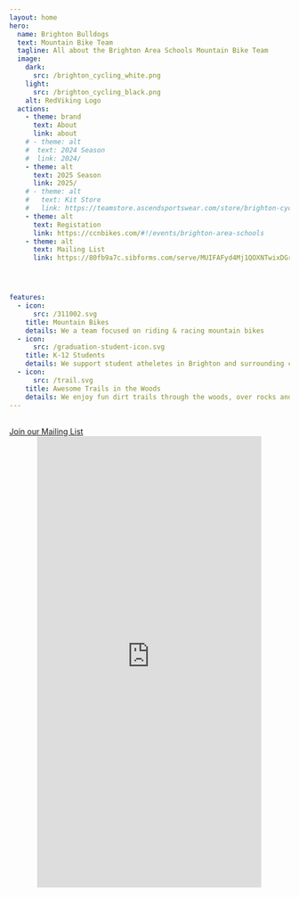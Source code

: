 ```yaml
---
layout: home
hero:
  name: Brighton Bulldogs
  text: Mountain Bike Team
  tagline: All about the Brighton Area Schools Mountain Bike Team
  image:
    dark:
      src: /brighton_cycling_white.png
    light:
      src: /brighton_cycling_black.png
    alt: RedViking Logo
  actions:
    - theme: brand
      text: About
      link: about
    # - theme: alt
    #  text: 2024 Season
    #  link: 2024/
    - theme: alt
      text: 2025 Season
      link: 2025/
    # - theme: alt
    #   text: Kit Store
    #   link: https://teamstore.ascendsportswear.com/store/brighton-cycling/
    - theme: alt
      text: Registation
      link: https://ccnbikes.com/#!/events/brighton-area-schools
    - theme: alt
      text: Mailing List
      link: https://80fb9a7c.sibforms.com/serve/MUIFAFyd4Mj1QOXNTwixDGrpM3AhuuLIt2VsyKgjSRL15DkHaWjdiDOgnubpbTtDNv2o6W3eTTPFmsa-iXa9VAeQ60gs_IsH6SlO2y9oCkr2hRn71M-a3feBjn54jsIQ9GKHpI8PG-cJhqZOajPFdDBbkWpsC7bhPuMDCZpS45DYDtzrbhwbJmvf0iP-ZGTe7ByxX-BgyvL0MPXq




features:
  - icon: 
      src: /311002.svg
    title: Mountain Bikes
    details: We a team focused on riding & racing mountain bikes
  - icon: 
      src: /graduation-student-icon.svg
    title: K-12 Students
    details: We support student atheletes in Brighton and surrounding communities
  - icon: 
      src: /trail.svg
    title: Awesome Trails in the Woods
    details: We enjoy fun dirt trails through the woods, over rocks and roots!
---
```

<br/>

<div data-v-cf6e7c5e="" data-v-9397ee4e="" class="VPNavBar fill">
  <div data-v-cf6e7c5e="" class="container">
    <div data-v-cf6e7c5e="" class="title">
      <div data-v-55e263fd="" data-v-cf6e7c5e="" class="VPNavBarTitle"><a data-v-55e263fd="" class="title"
          href="/"><!--v-if-->Join our Mailing List</a>
      </div>
    </div>
    <div data-v-cf6e7c5e="" class="content">
    </div>
  </div> 
</div>

<iframe width="80%" height="810" src="https://80fb9a7c.sibforms.com/serve/MUIFAJ1at7K9xxt_7gQQXwb8RqatsfCkECv30KP_MEDsw6BSAvoFsJET30AZiubOeqlMdEJ42V_iLRaUKBUsTDhy2UFzs5ix-rP9ll-G0ddOzE_mF_vHEq0i-_Jwu5wNVtEeeNX6fTqr5TgXQ5aNpT4xo8WLz6VTqyQdH7O-85FME3QyQEuwzbL4ZICQcnZFGq1hTsJFS_gGmraN" frameborder="0" scrolling="auto" allowfullscreen style="display: block;margin-left: auto;margin-right: auto;max-width: 95%;"></iframe>
